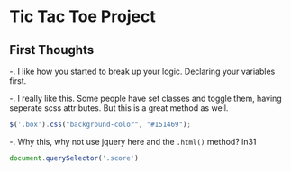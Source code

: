 # Tic Tac Toe Project

## First Thoughts
-. I like how you started to break up your logic.  Declaring your variables
first.

-. I really like this.  Some people have set classes and toggle them, having
seperate scss attributes. But this is a great method as well.

```javascript
$('.box').css("background-color", "#151469");
```

-. Why this, why not use jquery here and the `.html()` method? ln31

```javascript
document.querySelector('.score')
```
